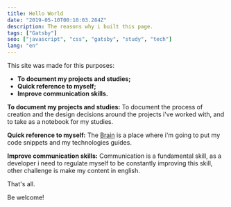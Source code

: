 ```yaml
---
title: Hello World
date: "2019-05-10T00:10:03.284Z"
description: The reasons why i built this page.
tags: ["Gatsby"]
seo: ["javascript", "css", "gatsby", "study", "tech"]
lang: "en"
---
```


This site was made for this purposes:

- **To document my projects and studies;**
- **Quick reference to myself;**
- **Improve communication skills.**

**To document my projects and studies:** To document the process of creation and the design decisions around the projects i've worked with, and to take as a notebook for my studies.

**Quick reference to myself:** The [Brain](https://gianw.github.io/brain) is a place where i'm going to put my code snippets and my technologies guides.

**Improve communication skills:** Communication is a fundamental skill, as a developer i need to regulate myself to be constantly improving this skill, other challenge is make my content in english.

That's all.

Be welcome!